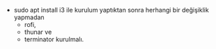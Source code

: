 - sudo apt install i3
  ile kurulum yaptıktan sonra herhangi bir değişiklik yapmadan
  - rofi,
  - thunar ve
  - terminator
  kurulmalı.
